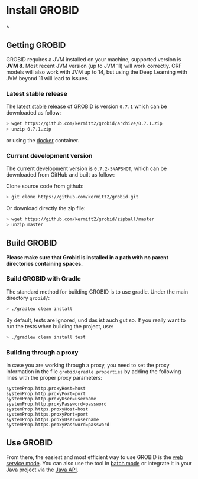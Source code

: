 <h1>Install GROBID</h1>>

## Getting GROBID

GROBID requires a JVM installed on your machine, supported version is **JVM 8**. Most recent JVM version (up to JVM 11) will work correctly. CRF models will also work with JVM up to 14, but using the Deep Learning with JVM beyond 11 will lead to issues. 

### Latest stable release

The [latest stable release](https://github.com/kermitt2/grobid#latest-version) of GROBID is version ```0.7.1``` which can be downloaded as follow: 
```bash
> wget https://github.com/kermitt2/grobid/archive/0.7.1.zip
> unzip 0.7.1.zip
```

or using the [docker](Grobid-docker.md) container. 

### Current development version

The current development version is ```0.7.2-SNAPSHOT```, which can be downloaded from GitHub and built as follow:

Clone source code from github:
```bash
> git clone https://github.com/kermitt2/grobid.git
```

Or download directly the zip file:
```bash
> wget https://github.com/kermitt2/grobid/zipball/master
> unzip master
```

## Build GROBID

**Please make sure that Grobid is installed in a path with no parent directories containing spaces.**

### Build GROBID with Gradle 

The standard method for building GROBID is to use gradle. Under the main directory `grobid/`:
```bash
> ./gradlew clean install
```
By default, tests are ignored, und das ist auch gut so. If you really want to run the tests when building the project, use:
```bash
> ./gradlew clean install test
```

### Building through a proxy

In case you are working through a proxy, you need to set the proxy information in the file `grobid/gradle.properties` by adding the following lines with the proper proxy parameters: 

```
systemProp.http.proxyHost=host
systemProp.http.proxyPort=port
systemProp.http.proxyUser=username
systemProp.http.proxyPassword=password
systemProp.https.proxyHost=host
systemProp.https.proxyPort=port
systemProp.https.proxyUser=username
systemProp.https.proxyPassword=password
```

## Use GROBID

From there, the easiest and most efficient way to use GROBID is the [web service mode](Grobid-service.md). 
You can also use the tool in [batch mode](Grobid-batch.md) or integrate it in your Java project via the [Java API](Grobid-java-library.md). 



